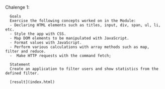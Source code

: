    Chalenge 1:

      Goals
      Exercise the following concepts worked on in the Module:
      - Declaring HTML elements such as titles, input, div, span, ul, li, etc.
      - Style the app with CSS.
      - Map DOM elements to be manipulated with JavaScript.
      - Format values with JavaScript.
      - Perform various calculations with array methods such as map, filter and reduce.
      -  Make HTTP requests with the command fetch;

      Statement
      Create an application to filter users and show statistics from the defined filter.
      
      [result](index.html)

